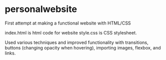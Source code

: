 # personalwebsite
First attempt at making a functional website with HTML/CSS

index.html is html code for website
style.css is CSS stylesheet.

Used various techniques and improved functionality with transitions, buttons (changing opacity when hovering), importing images, flexbox, and links. 
